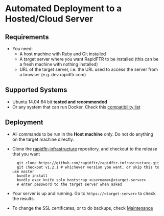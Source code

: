 # Automated Deployment to a Hosted/Cloud Server

## Requirements

* You need:
  * A host machine with Ruby and Git installed
  * A target server where you want RapidFTR to be installed (this can be a fresh machine with nothing installed)
  * URL of the target server, i.e. the URL used to access the server from a browser (e.g. dev.rapidftr.com)

## Supported Systems

* Ubuntu 14.04 64 bit **tested and recommended**
* Or any system that can run Docker. Check this [compatibility list](https://github.com/bflad/chef-docker/blob/master/COMPATIBILITY.md)

## Deployment

* All commands to be run in the **Host machine** only. Do not do anything on the target machine directly.
* Clone the [rapidftr-infrastructure](//github.com/rapidftr/rapidftr-infrastructure) repository, and checkout to the release that you want

        git clone https://github.com/rapidftr/rapidftr-infrastructure.git
        git checkout v1.2.1 # whichever version you want, or skip this to use master
        bundle install
        bundle exec knife solo bootstrap <username>@<target-server>
        # enter password to the target server when asked

* Your server is up and running. Go to `https://<target-server>` to check the results.
* To change the SSL certificates, or to do backups, check [Maintenance](maintenance.md)
